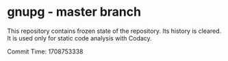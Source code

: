 # gnupg - master branch

This repository contains frozen state of the repository.
Its history is cleared. It is used only for static code
analysis with Codacy.

Commit Time: 1708753338